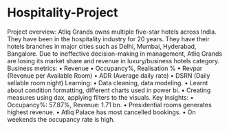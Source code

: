 # Hospitality-Project
Project overview:
Atliq Grands owns multiple five-star hotels across India. They have been in the hospitality industry for 20 years. They have their hotels branches in major cities such as Delhi, Mumbai, Hyderabad, Bangalore. Due to ineffective decision-making in management, Atliq Grands are losing its market share and revenue in luxury/business hotels category. 
Business metrics:
•	Revenue
•	Occupancy%, Realisation %
•	Revpar (Revenue per Available Room)
•	ADR (Average daily rate)
•	DSRN (Daily sellable room night)
Learning:
•	Data cleaning, data modeling.
•	Learnt about condition formatting, different charts used in power bi.
•	Creating measures using dax, applying filters to the visuals.
Key Insights:
•	Occupancy%: 57.87%, Revenue: 1.71 bn.
•	Presidential rooms generates highest revenue.
•	Atliq Palace has most cancelled bookings.
•	On weekends the occupancy rate is high.

